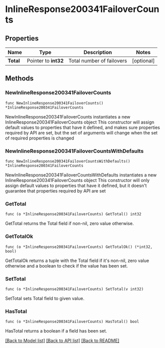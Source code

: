 # InlineResponse200341FailoverCounts

## Properties

Name | Type | Description | Notes
------------ | ------------- | ------------- | -------------
**Total** | Pointer to **int32** | Total number of failovers | [optional] 

## Methods

### NewInlineResponse200341FailoverCounts

`func NewInlineResponse200341FailoverCounts() *InlineResponse200341FailoverCounts`

NewInlineResponse200341FailoverCounts instantiates a new InlineResponse200341FailoverCounts object
This constructor will assign default values to properties that have it defined,
and makes sure properties required by API are set, but the set of arguments
will change when the set of required properties is changed

### NewInlineResponse200341FailoverCountsWithDefaults

`func NewInlineResponse200341FailoverCountsWithDefaults() *InlineResponse200341FailoverCounts`

NewInlineResponse200341FailoverCountsWithDefaults instantiates a new InlineResponse200341FailoverCounts object
This constructor will only assign default values to properties that have it defined,
but it doesn't guarantee that properties required by API are set

### GetTotal

`func (o *InlineResponse200341FailoverCounts) GetTotal() int32`

GetTotal returns the Total field if non-nil, zero value otherwise.

### GetTotalOk

`func (o *InlineResponse200341FailoverCounts) GetTotalOk() (*int32, bool)`

GetTotalOk returns a tuple with the Total field if it's non-nil, zero value otherwise
and a boolean to check if the value has been set.

### SetTotal

`func (o *InlineResponse200341FailoverCounts) SetTotal(v int32)`

SetTotal sets Total field to given value.

### HasTotal

`func (o *InlineResponse200341FailoverCounts) HasTotal() bool`

HasTotal returns a boolean if a field has been set.


[[Back to Model list]](../README.md#documentation-for-models) [[Back to API list]](../README.md#documentation-for-api-endpoints) [[Back to README]](../README.md)


